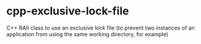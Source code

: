 # cpp-exclusive-lock-file
C++ RAII class to use an exclusive lock file (to prevent two instances of an application from using the same working directory, for example)
